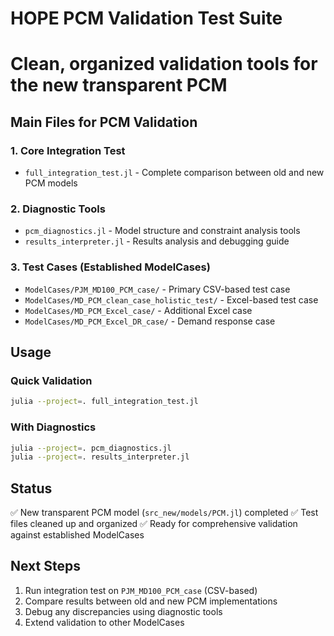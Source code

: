 # HOPE PCM Validation Test Suite
# Clean, organized validation tools for the new transparent PCM

## Main Files for PCM Validation

### 1. Core Integration Test
- `full_integration_test.jl` - Complete comparison between old and new PCM models

### 2. Diagnostic Tools  
- `pcm_diagnostics.jl` - Model structure and constraint analysis tools
- `results_interpreter.jl` - Results analysis and debugging guide

### 3. Test Cases (Established ModelCases)
- `ModelCases/PJM_MD100_PCM_case/` - Primary CSV-based test case
- `ModelCases/MD_PCM_clean_case_holistic_test/` - Excel-based test case
- `ModelCases/MD_PCM_Excel_case/` - Additional Excel case
- `ModelCases/MD_PCM_Excel_DR_case/` - Demand response case

## Usage

### Quick Validation
```bash
julia --project=. full_integration_test.jl
```

### With Diagnostics
```bash
julia --project=. pcm_diagnostics.jl
julia --project=. results_interpreter.jl
```

## Status
✅ New transparent PCM model (`src_new/models/PCM.jl`) completed
✅ Test files cleaned up and organized
✅ Ready for comprehensive validation against established ModelCases

## Next Steps
1. Run integration test on `PJM_MD100_PCM_case` (CSV-based)
2. Compare results between old and new PCM implementations
3. Debug any discrepancies using diagnostic tools
4. Extend validation to other ModelCases
